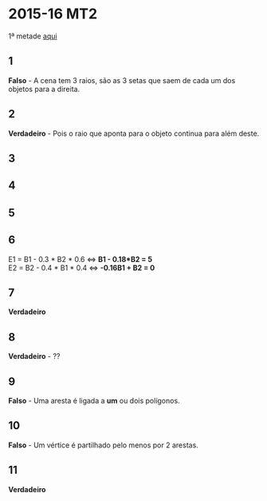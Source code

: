 # 2015-16 MT2

1ª metade [aqui](../MT1/2015-16.md)

## 1

**Falso** - A cena tem 3 raios, são as 3 setas que saem de cada um dos objetos para a direita.

## 2

**Verdadeiro** - Pois o raio que aponta para o objeto continua para além deste.


## 3


## 4


## 5



## 6

E1 = B1 - 0.3 * B2 * 0.6 <=> **B1 - 0.18*B2 = 5** <br>
E2 = B2 - 0.4 * B1 * 0.4 <=> **-0.16B1 + B2 = 0**


## 7

**Verdadeiro**


## 8

**Verdadeiro** - ??


## 9

**Falso** - Uma aresta é ligada a **um** ou dois polígonos.


## 10

**Falso** - Um vértice é partilhado pelo menos por 2 arestas.


## 11

**Verdadeiro**

